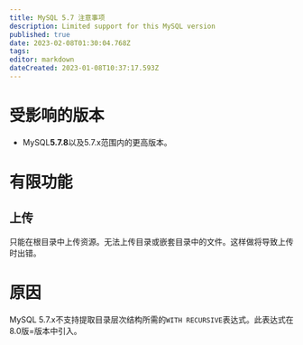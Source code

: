 ```yaml
---
title: MySQL 5.7 注意事项
description: Limited support for this MySQL version
published: true
date: 2023-02-08T01:30:04.768Z
tags: 
editor: markdown
dateCreated: 2023-01-08T10:37:17.593Z
---
```


# 受影响的版本

- MySQL**5.7.8**以及5.7.x范围内的更高版本。

# 有限功能

## 上传

只能在根目录中上传资源。无法上传目录或嵌套目录中的文件。这样做将导致上传时出错。

# 原因

MySQL 5.7.x不支持提取目录层次结构所需的`WITH RECURSIVE`表达式。此表达式在8.0版=版本中引入。
